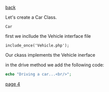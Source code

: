 [back](./page02.md)

Let's create a Car Class.

```
Car
```

first we incllude the Vehicle interface file

```
include_once('Vehicle.php');
```

Our ckass implements the Vehicle inerface

in the drive method we add the following code:

```php
echo "Driving a car...<br/>";
```



[page 4](./page04.md)

